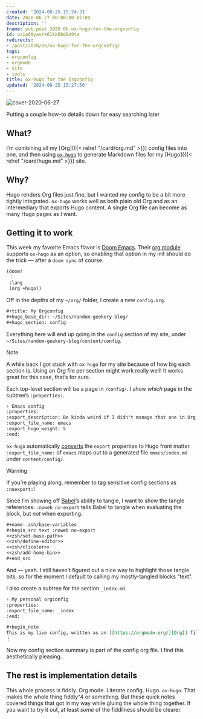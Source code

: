 ```yaml
---
created: '2024-08-25 15:24:31'
date: 2020-06-27 00:00:00-07:00
description: ''
fname: pub.post.2020.06.ox-hugo-for-the-orgconfig
id: usio60yasrk61kk0bd0e9ta
redirects:
- /post/2020/06/ox-hugo-for-the-orgconfig/
tags:
- orgconfig
- orgmode
- site
- tools
title: ox-hugo for the Orgconfig
updated: '2024-08-25 15:27:50'
---
```


![cover-2020-06-27](assets/img/2020/cover-2020-06-27.png)

Putting a couple how-to details down for easy searching later

<!--more-->

## What?

I’m combining all my [Org]({{< relref "/card/org.md" >}}) config files into one, and then using [`ox-hugo`](https://ox-hugo.scripter.co) to generate Markdown files for my [Hugo]({{< relref "/card/hugo.md" >}}) site.

## Why?

Hugo renders Org files just fine, but I wanted my config to be a bit more tightly integrated.  `ox-hugo` works well as both plain old Org and as an intermediary that exports Hugo content.  A single Org file can become as many Hugo pages as I want.

## Getting it to work

This week my favorite Emacs flavor is [Doom Emacs](https://github.com/hlissner/doom-emacs).  Their [org module](https://github.com/hlissner/doom-emacs/tree/develop/modules/lang/org) supports `ox-hugo` as an option, so enabling that option in my init should do the trick — after a `doom sync` of course.

``` lisp
(doom!
 ⋮
 :lang
 (org +hugo))
```

Off in the depths of my `~/org/` folder, I create a new `config.org`.

``` org
#+title: My Orgconfig
#+hugo_base_dir: ~/Sites/random-geekery-blog/
#+hugo_section: config
```

Everything here will end up going in the `config` section of my site, under `~/Sites/random-geekery-blog/content/config`.

> [!NOTE]
> A while back I got stuck with `ox-hugo` for my site because of how big each section is.  Using an Org file per section might work really well!  It works great for this case, that’s for sure.

Each top-level section will be a page in `/config/`. I show *which* page in the subtree’s `:properties:`.

``` org
+ Emacs config
:properties:
:export_description: Be kinda weird if I didn't manage that one in Org, yes?
:export_file_name: emacs
:export_hugo_weight: 5
:end:
```

`ox-hugo` automatically [converts](https://ox-hugo.scripter.co/doc/org-meta-data-to-hugo-front-matter/%5D) the `export` properties to Hugo front matter.  `:export_file_name:` of `emacs` maps out to a generated file `emacs/index.md` under `content/config/`.

> [!WARNING]
> If you’re playing along, remember to tag sensitive config sections as `:noexport:`!

Since I’m showing off [Babel](https://orgmode.org/worg/org-contrib/babel/intro.html)’s ability to tangle, I want to show the tangle references.  `:noweb no-export` tells Babel to tangle when evaluating the block, but *not* when exporting.

``` org
#+name: zsh/base-variables
#+begin_src text :noweb no-export
<<zsh/set-base-path>>
<<zsh/define-editor>>
<<zsh/clicolor>>
<<zsh/add-home-bin>>
#+end_src
```

And — yeah.  I still haven’t figured out a nice way to highlight those tangle bits, so for the moment I default to calling my mostly-tangled blocks "text".

I also create a subtree for the section `_index.md`.

``` org
+ My personal orgconfig
:properties:
:export_file_name: _index
:end:

#+begin_note
This is my live config, written as an [[https://orgmode.org/][Org]] file and integrated with my site with [[https://ox-hugo.scripter.co/][=ox-hugo=]].
⋮
```

Now my config section summary is part of the config org file.  I find this aesthetically pleasing.

## The rest is implementation details

This whole process is fiddly.  Org mode.  Literate config.  Hugo.  `ox-hugo`. That makes the whole thing fiddly^4 or something.  But these quick notes covered things that got in my way while gluing the whole thing together.  If you want to try it out, at least *some* of the fiddliness should be clearer.